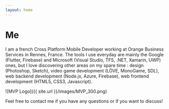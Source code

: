 ```yaml
---
layout: home
---
```

# Me

I am a french Cross Platform Mobile Developer working at Orange Business Services in Rennes, France. The tools I use everyday are mainly the Google (Flutter, Firebase) and Microsoft (Visual Studio, TFS, .NET, Xamarin, UWP) ones, but I love discovering other areas on my spare time : design (Photoshop, Sketch), video game development (LÖVE, MonoGame, SDL), web backend development (Node.js, Azure, Firebase), web frontend development (HTML5, CSS3, Javascript).
 
![MVP Logo]({{ site.url }}/images/MVP_300.png)

Feel free to contact me if you have any questions or if you want to discuss!
